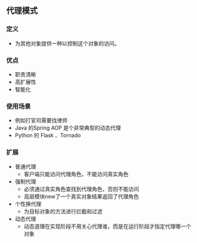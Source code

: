 ## 代理模式

### 定义
+ 为其他对象提供一种以控制这个对象的访问。

### 优点
+ 职责清晰
+ 高扩展性
+ 智能化

### 使用场景
+ 例如打官司需要找律师
+ Java 的Spring AOP 是个非常典型的动态代理
+ Python 的 Flask 、Tornado 


### 扩展
+ 普通代理
  + 客户端只能访问代理角色，不能访问真实角色
+ 强制代理
  + 必须通过真实角色查找到代理角色，否则不能访问
  + 高层模块new了一个真实对象结果返回了代理角色
+ 个性换代理
  + 为目标对象的方法进行拦截和过滤
+ 动态代理
  + 动态道理在实现阶段不用关心代理谁，而是在运行阶段才指定代理哪一个对象